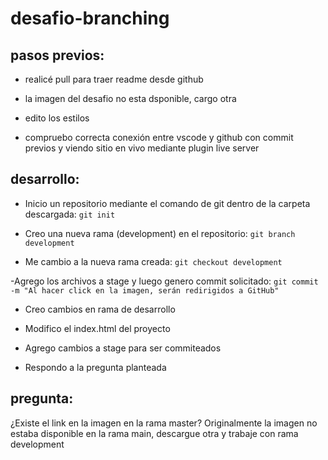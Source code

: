 # desafio-branching

## pasos previos:

- realicé pull para traer readme desde github

- la imagen del desafio no esta dsponible, cargo otra

- edito los estilos

- compruebo correcta conexión entre vscode y github con commit previos y viendo sitio en vivo mediante plugin live server

## desarrollo:

- Inicio un repositorio mediante el comando de git dentro de la carpeta descargada:
`git init`

- Creo una nueva rama (development) en el repositorio:
`git branch development`

- Me cambio a la nueva rama creada:
`git checkout development`

-Agrego los archivos a stage y luego genero commit solicitado:
`git commit -m "Al hacer click en la imagen, serán redirigidos a GitHub"`

- Creo cambios en rama de desarrollo

- Modifico el index.html del proyecto

- Agrego cambios a stage para ser commiteados

- Respondo a la pregunta planteada

## pregunta:

¿Existe el link en la imagen en la rama master?
Originalmente la imagen no estaba disponible en la rama main, descargue otra y trabaje con rama development